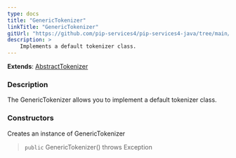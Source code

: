 ```yaml
---
type: docs
title: "GenericTokenizer"
linkTitle: "GenericTokenizer"
gitUrl: "https://github.com/pip-services4/pip-services4-java/tree/main/pip-services4-expressions-java"
description: > 
    Implements a default tokenizer class.
---
```


**Extends**: [AbstractTokenizer](../../abstract_tokenizer)

### Description

The GenericTokenizer allows you to implement a default tokenizer class.  

### Constructors
Creates an instance of GenericTokenizer

> `public`  GenericTokenizer() throws Exception
